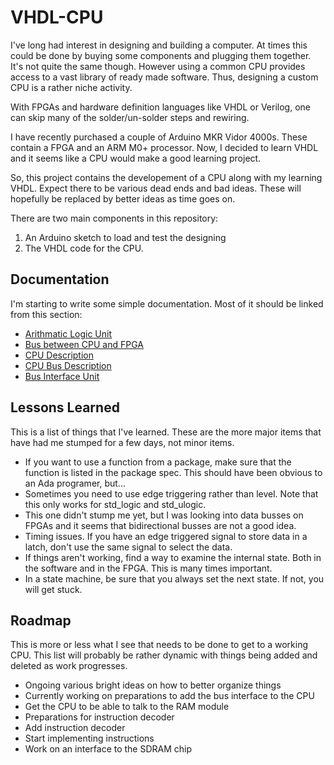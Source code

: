 
# VHDL-CPU
I've long had interest in designing and building a computer.
At times this could be done by buying some components and plugging
them together.  It's not quite the same though.  However using a
common CPU provides access to a vast library of ready made software.
Thus, designing a custom CPU is a rather niche activity.

With FPGAs and hardware definition languages like VHDL or Verilog,
one can skip many of the solder/un-solder steps and rewiring.

I have recently purchased a couple of Arduino MKR Vidor 4000s.  These
contain a FPGA and an ARM M0+ processor.  Now, I decided to learn VHDL
and it seems like a CPU would make a good learning project.

So, this project contains the developement of a CPU along with my
learning VHDL.  Expect there to be various dead ends and bad ideas.
These will hopefully be replaced by better ideas as time goes on.

There are two main components in this repository:
1. An Arduino sketch to load and test the designing
2. The VHDL code for the CPU.

## Documentation
I'm starting to write some simple documentation.  Most of it should be linked from this
section:
* [Arithmatic Logic Unit](doc/ALU.md)
* [Bus between CPU and FPGA](doc/Bus.md)
* [CPU Description](doc/CPU32.md)
* [CPU Bus Description](doc/CPU-Bus.md)
* [Bus Interface Unit](doc/BIU.md)

## Lessons Learned
This is a list of things that I've learned.  These are the more major items that have had
me stumped for a few days, not minor items.
* If you want to use a function from a package, make sure that the function is listed in
the package spec.  This should have been obvious to an Ada programer, but...
* Sometimes you need to use edge triggering rather than level.  Note that this only works
for std_logic and std_ulogic.
* This one didn't stump me yet, but I was looking into data busses on FPGAs and it seems
that bidirectional busses are not a good idea.
* Timing issues.  If you have an edge triggered signal to store data in a latch, don't use
the same signal to select the data.
* If things aren't working, find a way to examine the internal state.  Both in the software
and in the FPGA.  This is many times important.
* In a state machine, be sure that you always set the next state.  If not, you will get stuck.

## Roadmap
This is more or less what I see that needs to be done to get to a working CPU.  This list will
probably be rather dynamic with things being added and deleted as work progresses.
* Ongoing various bright ideas on how to better organize things
* Currently working on preparations to add the bus interface to the CPU
* Get the CPU to be able to talk to the RAM module
* Preparations for instruction decoder
* Add instruction decoder
* Start implementing instructions
* Work on an interface to the SDRAM chip